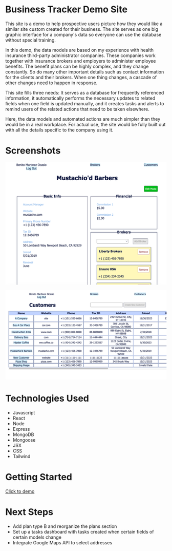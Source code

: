 # Business Tracker Demo Site
This site is a demo to help prospective users picture how they would like a similar site custom created for their business. The site serves as one big graphic interface for a company's data so everyone can use the database without special training.

In this demo, the data models are based on my experience with health insurance third-party administrator companies. These companies work together with insurance brokers and employers to administer employee benefits. The benefit plans can be highly complex, and they change constantly. So do many other important details such as contact information for the clients and their brokers. When one thing changes, a cascade of other changes need to happen in response.

This site fills three needs: It serves as a database for frequently referenced information, it automatically performs the necessary updates to related fields when one field is updated manually, and it creates tasks and alerts to remind users of the related actions that need to be taken elsewhere.

Here, the data models and automated actions are much simpler than they would be in a real workplace. For actual use, the site would be fully built out with all the details specific to the company using it. 

# Screenshots

![screenshot of a customer detail page](public/customer.png)

![screenshot of a scroll table of](public/chart.png)

# Technologies Used

- Javascript
- React
- Node
- Express
- MongoDB
- Mongoose
- JSX
- CSS
- Tailwind

# Getting Started

[Click to demo](https://sample-business-tracker-ve-b731cbb53a18.herokuapp.com/)

# Next Steps

- Add plan type B and reorganize the plans section
- Set up a tasks dashboard with tasks created when certain fields of certain models change
- Integrate Google Maps API to select addresses